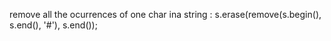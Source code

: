 remove all the ocurrences of one char ina string :
s.erase(remove(s.begin(), s.end(), '#'), s.end());
​